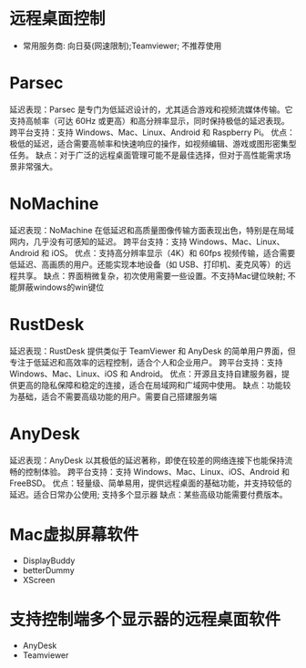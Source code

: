 # 远程桌面控制
- 常用服务商: 向日葵(网速限制);Teamviewer; 不推荐使用

# Parsec
延迟表现：Parsec 是专门为低延迟设计的，尤其适合游戏和视频流媒体传输。它支持高帧率（可达 60Hz 或更高）和高分辨率显示，同时保持极低的延迟表现。
跨平台支持：支持 Windows、Mac、Linux、Android 和 Raspberry Pi。
优点：极低的延迟，适合需要高帧率和快速响应的操作，如视频编辑、游戏或图形密集型任务。
缺点：对于广泛的远程桌面管理可能不是最佳选择，但对于高性能需求场景非常强大。
# NoMachine
延迟表现：NoMachine 在低延迟和高质量图像传输方面表现出色，特别是在局域网内，几乎没有可感知的延迟。
跨平台支持：支持 Windows、Mac、Linux、Android 和 iOS。
优点：支持高分辨率显示（4K）和 60fps 视频传输，适合需要低延迟、高画质的用户。还能实现本地设备（如 USB、打印机、麦克风等）的远程共享。
缺点：界面稍微复杂，初次使用需要一些设置。不支持Mac键位映射; 不能屏蔽windows的win键位
# RustDesk
延迟表现：RustDesk 提供类似于 TeamViewer 和 AnyDesk 的简单用户界面，但专注于低延迟和高效率的远程控制，适合个人和企业用户。
跨平台支持：支持 Windows、Mac、Linux、iOS 和 Android。
优点：开源且支持自建服务器，提供更高的隐私保障和稳定的连接，适合在局域网和广域网中使用。
缺点：功能较为基础，适合不需要高级功能的用户。需要自己搭建服务端
# AnyDesk
延迟表现：AnyDesk 以其极低的延迟著称，即使在较差的网络连接下也能保持流畅的控制体验。
跨平台支持：支持 Windows、Mac、Linux、iOS、Android 和 FreeBSD。
优点：轻量级、简单易用，提供远程桌面的基础功能，并支持较低的延迟。适合日常办公使用; 支持多个显示器
缺点：某些高级功能需要付费版本。

# Mac虚拟屏幕软件
- DisplayBuddy
- betterDummy
- XScreen

# 支持控制端多个显示器的远程桌面软件
- AnyDesk
- Teamviewer
